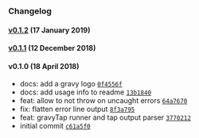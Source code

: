 ### Changelog

#### [v0.1.2](https://github.com/w33ble/gravy-tap/compare/v0.1.1...v0.1.2) (17 January 2019)

#### [v0.1.1](https://github.com/w33ble/gravy-tap/compare/v0.1.0...v0.1.1) (12 December 2018)

#### v0.1.0 (18 April 2018)
- docs: add a gravy logo [`0f4556f`](https://github.com/w33ble/gravy-tap/commit/0f4556fc9f34d119cd825d3c03fa497d7b731413)
- docs: add usage info to readme [`13b1840`](https://github.com/w33ble/gravy-tap/commit/13b1840509335668444d1329c199e006599e6561)
- feat: allow to not throw on uncaught errors [`64a7670`](https://github.com/w33ble/gravy-tap/commit/64a7670221aa4096c2cb3abe8ddd8af77c3d6c73)
- fix: flatten error line output [`8f3a795`](https://github.com/w33ble/gravy-tap/commit/8f3a795dead74d8685387aab90d70441bb69e5f8)
- feat: gravyTap runner and tap output parser [`3770212`](https://github.com/w33ble/gravy-tap/commit/37702126d26a5902e3007747723f9d8aac11c81b)
- initial commit [`c61a5f0`](https://github.com/w33ble/gravy-tap/commit/c61a5f050339314bd6fef6bd005c4a94ac5a134c)
